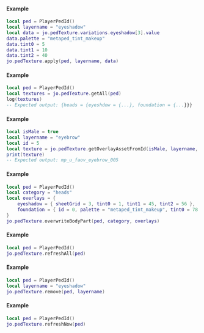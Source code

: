 <!-- #region g_client|jo.pedTexture.apply -->
#### Example
```lua
local ped = PlayerPedId()
local layername = "eyeshadow"
local data = jo.pedTexture.variations.eyeshadow[3].value
data.palette = "metaped_tint_makeup"
data.tint0 = 5
data.tint1 = 10
data.tint2 = 40
jo.pedTexture.apply(ped, layername, data)

```
<!-- #endregion g_client|jo.pedTexture.apply -->


<!-- #region g_client|jo.pedTexture.getAll -->
#### Example
```lua
local ped = PlayerPedId()
local textures = jo.pedTexture.getAll(ped)
log(textures)
-- Expected output: {heads = {eyeshdow = {...}, foundation = {...}}}

```
<!-- #endregion g_client|jo.pedTexture.getAll -->


<!-- #region g_client|jo.pedTexture.getOverlayAssetFromId -->
#### Example
```lua
local isMale = true
local layername = "eyebrow"
local id = 5
local texture = jo.pedTexture.getOverlayAssetFromId(isMale, layername, id)
print(texture)
-- Expected output: mp_u_faov_eyebrow_005

```
<!-- #endregion g_client|jo.pedTexture.getOverlayAssetFromId -->


<!-- #region g_client|jo.pedTexture.overwriteBodyPart -->
#### Example
```lua
local ped = PlayerPedId()
local category = "heads"
local overlays = {
    eyeshadow = { sheetGrid = 3, tint0 = 1, tint1 = 45, tint2 = 56 },
    foundation = { id = 0, palette = "metaped_tint_makeup", tint0 = 78 }
}
jo.pedTexture.overwriteBodyPart(ped, category, overlays)

```
<!-- #endregion g_client|jo.pedTexture.overwriteBodyPart -->


<!-- #region g_client|jo.pedTexture.refreshAll -->
#### Example
```lua
local ped = PlayerPedId()
jo.pedTexture.refreshAll(ped)

```
<!-- #endregion g_client|jo.pedTexture.refreshAll -->


<!-- #region g_client|jo.pedTexture.remove -->
#### Example
```lua
local ped = PlayerPedId()
local layername = "eyeshadow"
jo.pedTexture.remove(ped, layername)

```
<!-- #endregion g_client|jo.pedTexture.remove -->

<!-- #region g_client|jo.pedTexture.refreshNow -->
#### Example
```lua
local ped = PlayerPedId()
jo.pedTexture.refreshNow(ped)
```
<!-- #endregion g_client|jo.pedTexture.refreshNow -->